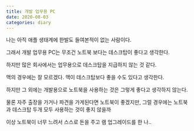 ```yaml
---
title: 개발 업무용 PC
date: 2020-08-03
categories: diary
---
```

나는 아직 애플 생태계에 한발도 들여본적이 없는 사람이다.

그래서 개발 업무용 PC는 무조건 노트북 보다는 데스크탑이 좋다고 생각한다.

하지만 많은 회사에서는 업무용으로 데스크탑을 지급하지 않는 것 같다.

맥의 경우에는 잘 모르겠다. 맥이 데스크탑보다 좋을 수도 있다고 생각한다.

하지만 그 외에는 개발용으로 노트북을 사용하는 것은 그렇게 좋다고 생각하지 않는다.

물론 자주 출장을 가거나 파견을 가게된다면 노트북이 좋겠지만, 그럴 경우에는 노트북과 데스크탑 두개 모두 사용하는 것이 좋지 않을까

이상 노트북이 너무 느려서 스스로 돈을 주고 램 업그레이드를 한 나..

